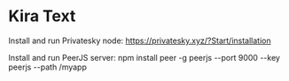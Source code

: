 # Kira Text

Install and run Privatesky node: https://privatesky.xyz/?Start/installation

Install and run PeerJS server: 
npm install peer -g
peerjs --port 9000 --key peerjs --path /myapp
